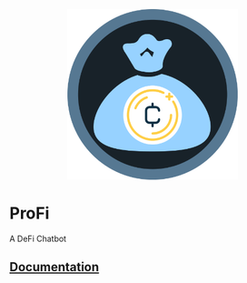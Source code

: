 <p align="center">
  <img src="./img/profi_logo.png" alt="ProFi logo" width="300" height="300">
</p>

# ProFi
A DeFi Chatbot

## [Documentation](https://github.com/abhi3700/ProFi/wiki)
